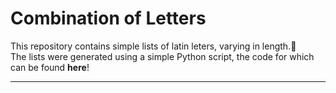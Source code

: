 # Combination of Letters

This repository contains simple lists of latin leters, varying in length.📝  
The lists were generated using a simple Python script, the code for which can be found **here**!

<hr>
